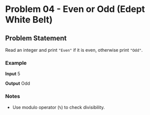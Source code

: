# Problem 04 - Even or Odd (Edept White Belt)

## Problem Statement
Read an integer and print `"Even"` if it is even, otherwise print `"Odd"`.

### Example
**Input**
5


**Output**
Odd

### Notes
- Use modulo operator (`%`) to check divisibility.